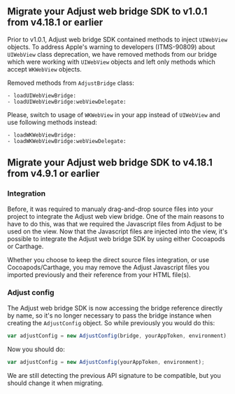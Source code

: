 ## Migrate your Adjust web bridge SDK to v1.0.1 from v4.18.1 or earlier

Prior to v1.0.1, Adjust web bridge SDK contained methods to inject `UIWebView` objects. To address Apple's warning to developers (ITMS-90809) about `UIWebView` class deprecation, we have removed methods from our bridge which were working with `UIWebView` objects and left only methods which accept `WKWebView` objects.

Removed methods from `AdjustBridge` class:

```objc
- loadUIWebViewBridge:
- loadUIWebViewBridge:webViewDelegate:
```

Please, switch to usage of `WKWebView` in your app instead of `UIWebView` and use following methods instead:

```objc
- loadWKWebViewBridge:
- loadWKWebViewBridge:webViewDelegate:
```

## Migrate your Adjust web bridge SDK to v4.18.1 from v4.9.1 or earlier

### Integration

Before, it was required to manualy drag-and-drop source files into your project to integrate the Adjust web view bridge. One of the main reasons to have to do this, was that we required the Javascript files from Adjust to be used on the view. Now that the Javascript files are injected into the view, it's possible to integrate the Adjust web bridge SDK by using either Cocoapods or Carthage.

Whether you choose to keep the direct source files integration, or use Cocoapods/Carthage, you may remove the Adjust Javascript files you imported previously and their reference from your HTML file(s).

### Adjust config

The Adjust web bridge SDK is now accessing the bridge reference directly by name, so it's no longer necessary to pass
the bridge instance when creating the `AdjustConfig` object. So while previously you would do this:

```js
var adjustConfig = new AdjustConfig(bridge, yourAppToken, environment);
```

Now you should do:

```js
var adjustConfig = new AdjustConfig(yourAppToken, environment);
```

We are still detecting the previous API signature to be compatible, but you should change it when migrating.
